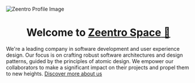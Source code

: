 
![Zeentro Profile Image](https://github.com/zeentro/zeentro/assets/161385562/c444b44a-0507-4d73-ba68-c7c029229fe4)

<h1 align="center">
   Welcome to <a href="https://link.zeentro.com"><b>Zeentro Space</b> 🚀</a>
</h1>


We're a leading company in software development and user experience design. Our focus is on crafting robust software architectures and design patterns, guided by the principles of atomic design. We empower our collaborators to make a significant impact on their projects and propel them to new heights.
  [Discover more about us](https://www.zeentro.com/)
<br></br>


<!--
**zeentro/zeentro** is a ✨ _special_ ✨ repository because its `README.md` (this file) appears on your GitHub profile.

Here are some ideas to get you started:

- 🔭 I’m currently working on ...
- 🌱 I’m currently learning ...
- 👯 I’m looking to collaborate on ...
- 🤔 I’m looking for help with ...
- 💬 Ask me about ...
- 📫 How to reach me: ...
- 😄 Pronouns: ...
- ⚡ Fun fact: ...
-->
